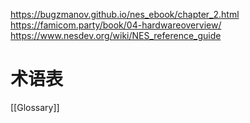 https://bugzmanov.github.io/nes_ebook/chapter_2.html
https://famicom.party/book/04-hardwareoverview/
https://www.nesdev.org/wiki/NES_reference_guide


# 术语表
[[Glossary]]


